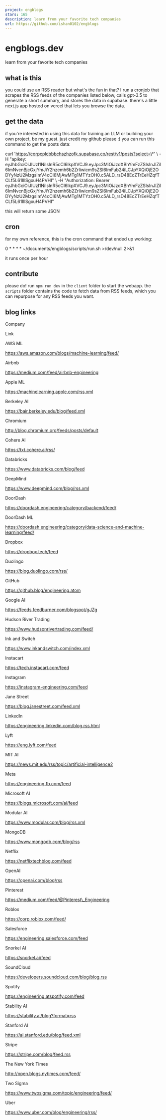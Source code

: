 ```yaml
---
project: engblogs
stars: 165
description: learn from your favorite tech companies
url: https://github.com/ishan0102/engblogs
---
```


engblogs.dev
============

learn from your favorite tech companies

what is this
------------

you could use an RSS reader but what's the fun in that? I run a cronjob that scrapes the RSS feeds of the companies listed below, calls gpt-3.5 to generate a short summary, and stores the data in supabase. there's a little next.js app hosted on vercel that lets you browse the data.

get the data
------------

if you're interested in using this data for training an LLM or building your own project, be my guest. just credit my github please :) you can run this command to get the posts data:

curl 'https://corpcplcbbbchszhzofk.supabase.co/rest/v1/posts?select=\*' \\
-H "apikey: eyJhbGciOiJIUzI1NiIsInR5cCI6IkpXVCJ9.eyJpc3MiOiJzdXBhYmFzZSIsInJlZiI6ImNvcnBjcGxjYmJiY2hzemh6b2ZrIiwicm9sZSI6ImFub24iLCJpYXQiOjE2ODYyNzU2MzgsImV4cCI6MjAwMTg1MTYzOH0.c5ALD\_rsD48EcZTrEeHZqfTCLf5L61IIlSgxuH4PVHI" \\
-H "Authorization: Bearer eyJhbGciOiJIUzI1NiIsInR5cCI6IkpXVCJ9.eyJpc3MiOiJzdXBhYmFzZSIsInJlZiI6ImNvcnBjcGxjYmJiY2hzemh6b2ZrIiwicm9sZSI6ImFub24iLCJpYXQiOjE2ODYyNzU2MzgsImV4cCI6MjAwMTg1MTYzOH0.c5ALD\_rsD48EcZTrEeHZqfTCLf5L61IIlSgxuH4PVHI"

this will return some JSON

cron
----

for my own reference, this is the cron command that ended up working:

0 \* \* \* \* ~/documents/engblogs/scripts/run.sh \>/dev/null 2>&1

it runs once per hour

contribute
----------

please do! run `npm run dev` in the `client` folder to start the webapp. the `scripts` folder contains the code to fetch data from RSS feeds, which you can repurpose for any RSS feeds you want.

blog links
----------

Company

Link

AWS ML

https://aws.amazon.com/blogs/machine-learning/feed/

Airbnb

https://medium.com/feed/airbnb-engineering

Apple ML

https://machinelearning.apple.com/rss.xml

Berkeley AI

https://bair.berkeley.edu/blog/feed.xml

Chromium

http://blog.chromium.org/feeds/posts/default

Cohere AI

https://txt.cohere.ai/rss/

Databricks

https://www.databricks.com/blog/feed

DeepMind

https://www.deepmind.com/blog/rss.xml

DoorDash

https://doordash.engineering/category/backend/feed/

DoorDash ML

https://doordash.engineering/category/data-science-and-machine-learning/feed/

Dropbox

https://dropbox.tech/feed

Duolingo

https://blog.duolingo.com/rss/

GitHub

https://github.blog/engineering.atom

Google AI

https://feeds.feedburner.com/blogspot/gJZg

Hudson River Trading

https://www.hudsonrivertrading.com/feed/

Ink and Switch

https://www.inkandswitch.com/index.xml

Instacart

https://tech.instacart.com/feed

Instagram

https://instagram-engineering.com/feed

Jane Street

https://blog.janestreet.com/feed.xml

LinkedIn

https://engineering.linkedin.com/blog.rss.html

Lyft

https://eng.lyft.com/feed

MIT AI

https://news.mit.edu/rss/topic/artificial-intelligence2

Meta

https://engineering.fb.com/feed

Microsoft AI

https://blogs.microsoft.com/ai/feed

Modular AI

https://www.modular.com/blog/rss.xml

MongoDB

https://www.mongodb.com/blog/rss

Netflix

https://netflixtechblog.com/feed

OpenAI

https://openai.com/blog/rss

Pinterest

https://medium.com/feed/@Pinterest\_Engineering

Roblox

https://corp.roblox.com/feed/

Salesforce

https://engineering.salesforce.com/feed

Snorkel AI

https://snorkel.ai/feed

SoundCloud

https://developers.soundcloud.com/blog/blog.rss

Spotify

https://engineering.atspotify.com/feed

Stability AI

https://stability.ai/blog?format=rss

Stanford AI

https://ai.stanford.edu/blog/feed.xml

Stripe

https://stripe.com/blog/feed.rss

The New York Times

http://open.blogs.nytimes.com/feed/

Two Sigma

https://www.twosigma.com/topic/engineering/feed/

Uber

https://www.uber.com/blog/engineering/rss/
